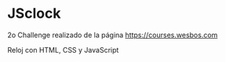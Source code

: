 # JSclock

2o Challenge realizado de la página https://courses.wesbos.com

Reloj con HTML, CSS y JavaScript
